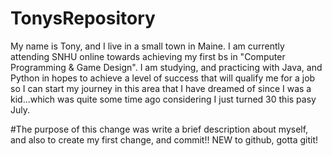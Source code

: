 # TonysRepository
My name is Tony, and I live in a small town in Maine. I am currently attending SNHU online towards achieving my first bs in "Computer Programming & Game Design". I am studying, and practicing with Java, and Python in hopes to achieve a level of success that will qualify me for a job so I can start my journey in this area that I have dreamed of since I was a kid...which was quite some time ago considering I just turned 30 this pasy July.

#The purpose of this change was write a brief description about myself, and also to create my first change, and commit!! NEW to github, gotta gitit!
